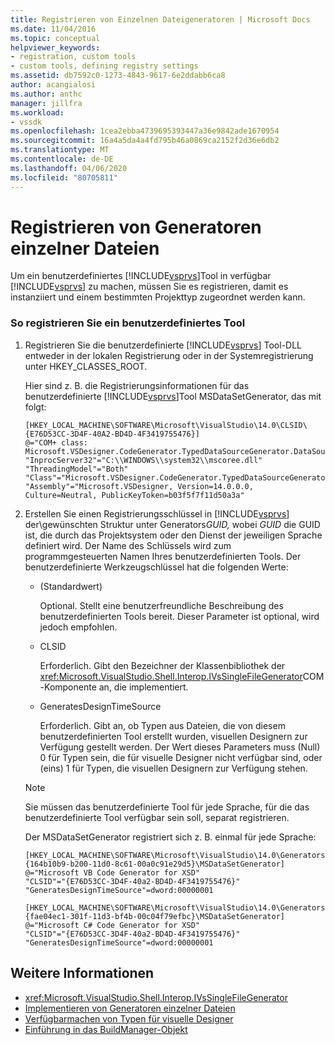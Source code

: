 ```yaml
---
title: Registrieren von Einzelnen Dateigeneratoren | Microsoft Docs
ms.date: 11/04/2016
ms.topic: conceptual
helpviewer_keywords:
- registration, custom tools
- custom tools, defining registry settings
ms.assetid: db7592c0-1273-4843-9617-6e2ddabb6ca8
author: acangialosi
ms.author: anthc
manager: jillfra
ms.workload:
- vssdk
ms.openlocfilehash: 1cea2ebba4739695393447a36e9842ade1670954
ms.sourcegitcommit: 16a4a5da4a4fd795b46a0869ca2152f2d36e6db2
ms.translationtype: MT
ms.contentlocale: de-DE
ms.lasthandoff: 04/06/2020
ms.locfileid: "80705811"
---
```

# <a name="registering-single-file-generators"></a>Registrieren von Generatoren einzelner Dateien
Um ein benutzerdefiniertes [!INCLUDE[vsprvs](../../code-quality/includes/vsprvs_md.md)]Tool in verfügbar [!INCLUDE[vsprvs](../../code-quality/includes/vsprvs_md.md)] zu machen, müssen Sie es registrieren, damit es instanziiert und einem bestimmten Projekttyp zugeordnet werden kann.

### <a name="to-register-a-custom-tool"></a>So registrieren Sie ein benutzerdefiniertes Tool

1. Registrieren Sie die benutzerdefinierte [!INCLUDE[vsprvs](../../code-quality/includes/vsprvs_md.md)] Tool-DLL entweder in der lokalen Registrierung oder in der Systemregistrierung unter HKEY_CLASSES_ROOT.

    Hier sind z. B. die Registrierungsinformationen für das benutzerdefinierte [!INCLUDE[vsprvs](../../code-quality/includes/vsprvs_md.md)]Tool MSDataSetGenerator, das mit folgt:

   ```
   [HKEY_LOCAL_MACHINE\SOFTWARE\Microsoft\VisualStudio\14.0\CLSID\{E76D53CC-3D4F-40A2-BD4D-4F3419755476}]
   @="COM+ class: Microsoft.VSDesigner.CodeGenerator.TypedDataSourceGenerator.DataSourceGeneratorWrapper"
   "InprocServer32"="C:\\WINDOWS\\system32\\mscoree.dll"
   "ThreadingModel"="Both"
   "Class"="Microsoft.VSDesigner.CodeGenerator.TypedDataSourceGenerator.DataSourceGeneratorWrapper"
   "Assembly"="Microsoft.VSDesigner, Version=14.0.0.0, Culture=Neutral, PublicKeyToken=b03f5f7f11d50a3a"
   ```

2. Erstellen Sie einen Registrierungsschlüssel in [!INCLUDE[vsprvs](../../code-quality/includes/vsprvs_md.md)] der\\gewünschten Struktur unter Generators*GUID,* wobei *GUID* die GUID ist, die durch das Projektsystem oder den Dienst der jeweiligen Sprache definiert wird. Der Name des Schlüssels wird zum programmgesteuerten Namen Ihres benutzerdefinierten Tools. Der benutzerdefinierte Werkzeugschlüssel hat die folgenden Werte:

   - (Standardwert)

        Optional. Stellt eine benutzerfreundliche Beschreibung des benutzerdefinierten Tools bereit. Dieser Parameter ist optional, wird jedoch empfohlen.

   - CLSID

        Erforderlich. Gibt den Bezeichner der Klassenbibliothek der <xref:Microsoft.VisualStudio.Shell.Interop.IVsSingleFileGenerator>COM-Komponente an, die implementiert.

   - GeneratesDesignTimeSource

        Erforderlich. Gibt an, ob Typen aus Dateien, die von diesem benutzerdefinierten Tool erstellt wurden, visuellen Designern zur Verfügung gestellt werden. Der Wert dieses Parameters muss (Null) 0 für Typen sein, die für visuelle Designer nicht verfügbar sind, oder (eins) 1 für Typen, die visuellen Designern zur Verfügung stehen.

   > [!NOTE]
   > Sie müssen das benutzerdefinierte Tool für jede Sprache, für die das benutzerdefinierte Tool verfügbar sein soll, separat registrieren.

    Der MSDataSetGenerator registriert sich z. B. einmal für jede Sprache:

   ```
   [HKEY_LOCAL_MACHINE\SOFTWARE\Microsoft\VisualStudio\14.0\Generators\{164b10b9-b200-11d0-8c61-00a0c91e29d5}\MSDataSetGenerator]
   @="Microsoft VB Code Generator for XSD"
   "CLSID"="{E76D53CC-3D4F-40a2-BD4D-4F3419755476}"
   "GeneratesDesignTimeSource"=dword:00000001

   [HKEY_LOCAL_MACHINE\SOFTWARE\Microsoft\VisualStudio\14.0\Generators\{fae04ec1-301f-11d3-bf4b-00c04f79efbc}\MSDataSetGenerator]
   @="Microsoft C# Code Generator for XSD"
   "CLSID"="{E76D53CC-3D4F-40a2-BD4D-4F3419755476}"
   "GeneratesDesignTimeSource"=dword:00000001
   ```

## <a name="see-also"></a>Weitere Informationen
- <xref:Microsoft.VisualStudio.Shell.Interop.IVsSingleFileGenerator>
- [Implementieren von Generatoren einzelner Dateien](../../extensibility/internals/implementing-single-file-generators.md)
- [Verfügbarmachen von Typen für visuelle Designer](../../extensibility/internals/exposing-types-to-visual-designers.md)
- [Einführung in das BuildManager-Objekt](https://msdn.microsoft.com/library/50080ec2-c1c9-412c-98ef-18d7f895e7fa)
